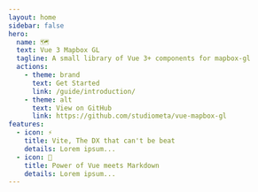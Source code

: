 ```yaml
---
layout: home
sidebar: false
hero:
  name: 🗺
  text: Vue 3 Mapbox GL
  tagline: A small library of Vue 3+ components for mapbox-gl
  actions:
    - theme: brand
      text: Get Started
      link: /guide/introduction/
    - theme: alt
      text: View on GitHub
      link: https://github.com/studiometa/vue-mapbox-gl
features:
  - icon: ⚡️
    title: Vite, The DX that can't be beat
    details: Lorem ipsum...
  - icon: 🖖
    title: Power of Vue meets Markdown
    details: Lorem ipsum...
---
```

